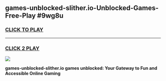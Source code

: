 
## games-unblocked-slither.io-Unblocked-Games-Free-Play #9wg8u
<h3>
<a href="https://us.freeplayer.one?title=games-unblocked-slither.io&ref=9M">CLICK TO PLAY</a></h3>
<hr>

<h3>
<a href="https://us.freeplayer.one?title=games-unblocked-slither.io&ref=9M">CLICK 2 PLAY</a>
  
</h3>

<a href="https://us.freeplayer.one?title=games-unblocked-slither.io&ref=9M"><img src="https://clearcache.store/games.png"></a>


**games-unblocked-slither.io games unblocked: Your Gateway to Fun and Accessible Online Gaming**
